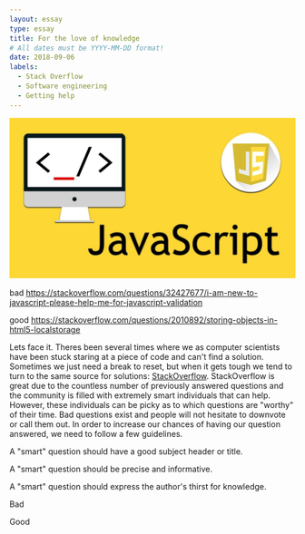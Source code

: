 ```yaml
---
layout: essay
type: essay
title: For the love of knowledge
# All dates must be YYYY-MM-DD format!
date: 2018-09-06
labels:
  - Stack Overflow
  - Software engineering
  - Getting help
---
```

<img class="ui large image" src="../images/javascript.jpg">

bad
https://stackoverflow.com/questions/32427677/i-am-new-to-javascript-please-help-me-for-javascript-validation

good
https://stackoverflow.com/questions/2010892/storing-objects-in-html5-localstorage

Lets face it. Theres been several times where we as computer scientists have been stuck staring at a 
piece of code and can't find a solution. Sometimes we just need a break to reset, but when it gets 
tough we tend to turn to the same source for solutions: [StackOverflow](https://stackoverflow.com/). 
StackOverflow is great due to the countless number of previously answered questions and the community is filled 
with extremely smart individuals that can help. However, these individuals can be picky as to which questions 
are "worthy" of their time. Bad questions exist and people will not hesitate to downvote or call them out.
In order to increase our chances of having our question answered, we need to follow a few guidelines.

A "smart" question should have a good subject header or title. 

A "smart" question should be precise and informative. 

A "smart" question should express the author's thirst for knowledge.

Bad

Good




